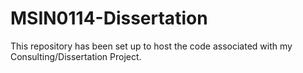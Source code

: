 # MSIN0114-Dissertation

This repository has been set up to host the code associated with my Consulting/Dissertation Project.
